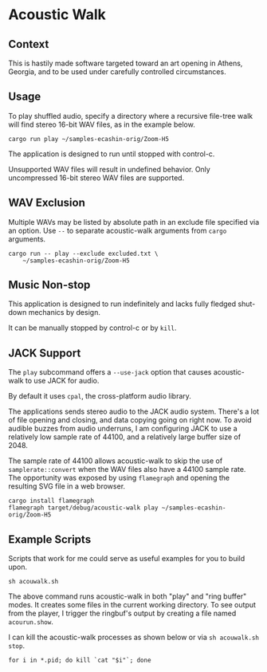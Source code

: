 # Acoustic Walk

## Context

This is hastily made software
targeted toward an art opening in Athens, Georgia,
and to be used under carefully controlled circumstances.

## Usage

To play shuffled audio, specify a directory
where a recursive file-tree walk will find stereo 16-bit WAV files,
as in the example below.

    cargo run play ~/samples-ecashin-orig/Zoom-H5

The application is designed to run until stopped
with control-c.

Unsupported WAV files will result in undefined behavior.
Only uncompressed 16-bit stereo WAV files are supported.

## WAV Exclusion

Multiple WAVs may be listed by absolute path
in an exclude file specified via an option.
Use `--` to separate acoustic-walk arguments
from `cargo` arguments.

    cargo run -- play --exclude excluded.txt \
        ~/samples-ecashin-orig/Zoom-H5

## Music Non-stop

This application is designed to run indefinitely
and lacks fully fledged shut-down mechanics by design.

It can be manually stopped by control-c
or by `kill`.

## JACK Support

The `play` subcommand offers a `--use-jack` option
that causes acoustic-walk to use JACK for audio.

By default it uses `cpal`, the cross-platform audio library.

The applications sends stereo audio
to the JACK audio system.
There's a lot of file opening and closing,
and data copying going on right now.
To avoid audible buzzes from audio underruns,
I am configuring JACK
to use a relatively low sample rate of 44100,
and a relatively large buffer size of 2048.

The sample rate of 44100 allows acoustic-walk
to skip the use of `samplerate::convert`
when the WAV files also have a 44100 sample rate.
The opportunity was exposed by using `flamegraph`
and opening the resulting SVG file in a web browser.

    cargo install flamegraph
    flamegraph target/debug/acoustic-walk play ~/samples-ecashin-orig/Zoom-H5

## Example Scripts

Scripts that work for me could serve as useful examples
for you to build upon.

    sh acouwalk.sh

The above command runs acoustic-walk in both "play" and "ring buffer" modes.
It creates some files in the current working directory.
To see output from the player, I trigger the ringbuf's output
by creating a file named `acourun.show`.

I can kill the acoustic-walk processes as shown below
or via `sh acouwalk.sh stop`.

    for i in *.pid; do kill `cat "$i"`; done
